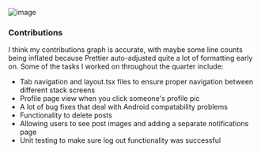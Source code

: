 ![image](https://github.com/user-attachments/assets/b24c609d-7253-462f-ae93-e046b7f46e7d)
### Contributions
I think my contributions graph is accurate, with maybe some line counts being inflated because Prettier auto-adjusted quite a lot of formatting early on. Some of the tasks I worked on throughout the quarter include:
- Tab navigation and layout.tsx files to ensure proper navigation between different stack screens
- Profile page view when you click someone's profile pic
- A lot of bug fixes that deal with Android compatability problems
- Functionality to delete posts
- Allowing users to see post images and adding a separate notifications page
- Unit testing to make sure log out functionality was successful 
